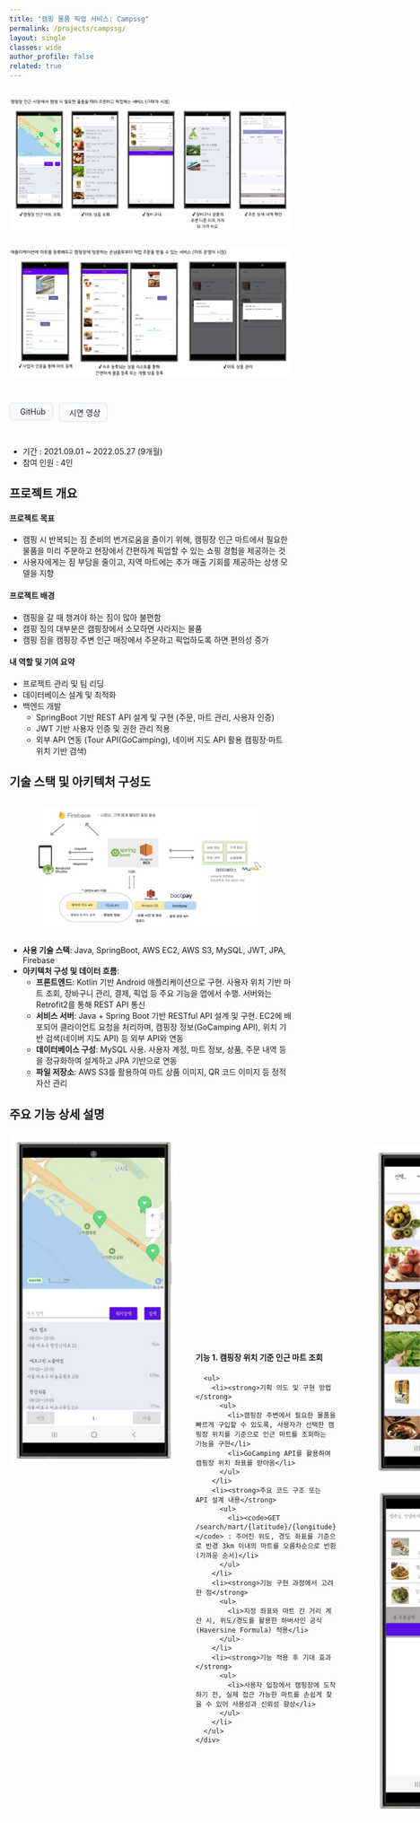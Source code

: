 ```yaml
---
title: "캠핑 물품 픽업 서비스: Campssg"
permalink: /projects/campssg/
layout: single
classes: wide
author_profile: false
related: true
---
```

<img src="/assets/images/campssg1.png"
     alt="Campssg_구매자 시점"
     style="max-width: 100%; height: auto; display: block; margin: 2rem auto;" />
<img src="/assets/images/campssg2.png"
     alt="Campssg_마트 운영자 시점"
     style="max-width: 100%; height: auto; display: block; margin: 2rem auto;" />

<!-- 버튼 링크 -->
<!-- Font Awesome 아이콘이 필요하므로 minimal-mistakes에서 이미 로딩됨 -->
<div style="display: flex; gap: 10px; margin-bottom: 2em;">

  <!-- GitHub 버튼 -->
  <a href="https://github.com/campssg/Campssg-Server" target="_blank"
     style="display: inline-flex; align-items: center; gap: 6px; padding: 6px 12px;
            background-color: #f8f9fa; color: #212529; text-decoration: none;
            font-size: 14px; border-radius: 6px; border: 1px solid #dee2e6;">
    <i class="fab fa-github"></i> GitHub
  </a>

  <!-- 시연 영상 버튼 -->
  <a href="https://drive.google.com/file/d/1UKOp8SFskL3WS2uZvAjc25uo3LJpauII/view?usp=sharing" target="_blank"
     style="display: inline-flex; align-items: center; gap: 6px; padding: 6px 12px;
            background-color: #f8f9fa; color: #212529; text-decoration: none;
            font-size: 14px; border-radius: 6px; border: 1px solid #dee2e6;">
    <i class="fas fa-video"></i> 시연 영상
  </a>

</div>


- 기간 : 2021.09.01 ~ 2022.05.27 (9개월)
- 참여 인원 : 4인

## 프로젝트 개요
#### 프로젝트 목표
-  캠핑 시 반복되는 짐 준비의 번거로움을 줄이기 위해, 캠핑장 인근 마트에서 필요한 물품을 미리 주문하고 현장에서 간편하게 픽업할 수 있는 쇼핑 경험을 제공하는 것
-  사용자에게는 짐 부담을 줄이고, 지역 마트에는 추가 매출 기회를 제공하는 상생 모델을 지향
#### 프로젝트 배경
- 캠핑을 갈 때 챙겨야 하는 짐이 많아 불편함
- 캠핑 짐의 대부분은 캠핑장에서 소모하면 사라지는 물품
- 캠핑 짐을 캠핑장 주변 인근 매장에서 주문하고 픽업하도록 하면 편의성 증가

#### 내 역할 및 기여 요약
- 프로젝트 관리 및 팀 리딩
- 데이터베이스 설계 및 최적화
- 백엔드 개발
  - SpringBoot 기반 REST API 설계 및 구현 (주문, 마트 관리, 사용자 인증)
  - JWT 기반 사용자 인증 및 권한 관리 적용
  - 외부 API 연동 (Tour API(GoCamping), 네이버 지도 API 활용 캠핑장·마트 위치 기반 검색)

## 기술 스택 및 아키텍처 구성도
<img src="/assets/images/campssg_architecture.png"
     alt="Campssg 아키텍처"
     style="max-width: 80%; height: auto; display: block; margin: 2rem auto;" />
- **사용 기술 스택**: Java, SpringBoot, AWS EC2, AWS S3, MySQL, JWT, JPA, Firebase
- **아키텍처 구성 및 데이터 흐름**:  
	- **프론트엔드**: Kotlin 기반 Android 애플리케이션으로 구현. 사용자 위치 기반 마트 조회, 장바구니 관리, 결제, 픽업 등 주요 기능을 앱에서 수행. 서버와는 Retrofit2를 통해 REST API 통신
  - **서비스 서버**: Java + Spring Boot 기반 RESTful API 설계 및 구현. EC2에 배포되어 클라이언트 요청을 처리하며, 캠핑장 정보(GoCamping API), 위치 기반 검색(네이버 지도 API) 등 외부 API와 연동
  - **데이터베이스 구성**: MySQL 사용. 사용자 계정, 마트 정보, 상품, 주문 내역 등을 정규화하여 설계하고 JPA 기반으로 연동
  - **파일 저장소**: AWS S3를 활용하여 마트 상품 이미지, QR 코드 이미지 등 정적 자산 관리

## 주요 기능 상세 설명

<div style="display: flex; gap: 32px; margin-top: 1.5em; margin-bottom: 2em;">
  <!-- 좌측 이미지 -->
  <div style="flex: 0 0 300px;">
    <img src="/assets/images/campssg_function_search.png" alt="캠핑장 위치 기반 마트 조회" style="width: 100%; height: auto;">
  </div>

  <!-- 우측 텍스트를 감싸는 flex wrapper (세로 중앙 정렬용) -->
  <div style="flex: 1; display: flex; align-items: center;">
    <div style="width: 100%;">
      <h4 style="margin-top: 0;">기능 1. 캠핑장 위치 기준 인근 마트 조회</h4>

      <ul>
        <li><strong>기획 의도 및 구현 방법</strong>
          <ul>
            <li>캠핑장 주변에서 필요한 물품을 빠르게 구입할 수 있도록, 사용자가 선택한 캠핑장 위치를 기준으로 인근 마트를 조회하는 기능을 구현</li>
            <li>GoCamping API를 활용하여 캠핑장 위치 좌표를 받아옴</li>
          </ul>
        </li>
        <li><strong>주요 코드 구조 또는 API 설계 내용</strong>
          <ul>
            <li><code>GET /search/mart/{latitude}/{longitude}</code> : 주어진 위도, 경도 좌표를 기준으로 반경 3km 이내의 마트를 오름차순으로 반환 (가까운 순서)</li>
          </ul>
        </li>
        <li><strong>기능 구현 과정에서 고려한 점</strong>
          <ul>
            <li>지정 좌표와 마트 간 거리 계산 시, 위도/경도를 활용한 하버사인 공식(Haversine Formula) 적용</li>
          </ul>
        </li>
        <li><strong>기능 적용 후 기대 효과</strong>
          <ul>
            <li>사용자 입장에서 캠핑장에 도착하기 전, 실제 접근 가능한 마트를 손쉽게 찾을 수 있어 사용성과 신뢰성 향상</li>
          </ul>
        </li>
      </ul>
    </div>
  </div>
</div>

---

<div style="display: flex; gap: 32px; margin-top: 1.5em; margin-bottom: 2em;">
  <!-- 좌측 이미지 -->
  <div style="flex: 0 0 300px; display: flex; flex-direction: column; gap: 16px;">
    <img src="/assets/images/campssg_function_cart1.png" alt="마트 상품 목록" style="width: 100%; height: auto;">
    <img src="/assets/images/campssg_function_cart2.png" alt="장바구니" style="width: 100%; height: auto;">
  </div>

  <!-- 우측 텍스트를 감싸는 flex wrapper (세로 중앙 정렬용) -->
  <div style="flex: 1; display: flex; align-items: center;">
    <div style="width: 100%;">
      <h4 style="margin-top: 0;">기능 2. 마트 상품 조회 및 장바구니</h4>

      <ul>
        <li><strong>기획 의도 및 구현 방법</strong>
          <ul>
            <li>캠핑에 필요한 물품은 여러 개를 한 번에 구매하는 경우가 많기 때문에, 장바구니 기능을 통해 상품을 모아서 주문할 수 있도록 설계</li>
          </ul>
        </li>
        <li><strong>주요 코드 구조 또는 API 설계 내용</strong>
          <ul>
            <li><code>GET /search/mart/{martId}</code> : 선택한 마트의 상품 목록 반환</li>
            <li><code>GET /serach/mart/canAdd/{martId}</code> : 선택한 마트의 상품이 기존 장바구니 상품의 마트와 일치하는지 확인</li>
            <li><code>POST /search/mart/{martId}/{productId}</code> : 일치할 경우 해당 상품을 장바구니에 추가</li>
            <li><code>POST /search/mart/new/{productId}</code> : 일치하지 않을 경우 기존 장바구니를 삭제하고 새로운 장바구니를 생성하여 상품 추가</li>
          </ul>
        </li>
        <li><strong>기능 구현 과정에서 고려한 점</strong>
          <ul>
            <li>사용자 혼란 방지를 위해 장바구니에는 항상 하나의 마트의 상품만 담기도록 제약 조건 설정</li>
            <li>같은 마트 여부 확인 API를 통해 장바구니 일관성을 보장하고, UX 혼란 최소화</li>
          </ul>
        </li>
        <li><strong>기능 적용 후 기대 효과</strong>
          <ul>
            <li>다양한 상품을 편리하게 한 번에 구매 가능</li>
            <li>중복 결제나 상품 혼선을 방지함으로써 구매 전환율 향상</li>
          </ul>
        </li>
      </ul>
    </div>
  </div>
</div>

---

<div style="display: flex; gap: 32px; margin-top: 1.5em; margin-bottom: 2em;">
  <!-- 좌측 이미지 -->
  <div style="flex: 0 0 300px; display: flex; flex-direction: column; gap: 16px;">
    <img src="/assets/images/campssg_function_price.png" alt="상품 상품 가격 비교 예시시" style="width: 100%; height: auto;">
  </div>

  <!-- 우측 텍스트를 감싸는 flex wrapper (세로 중앙 정렬용) -->
  <div style="flex: 1; display: flex; align-items: center;">
    <div style="width: 100%;">
      <h4 style="margin-top: 0;">기능 3. 다른 마트와 거리 및 장바구니 상품 가격 비교</h4>

      <ul>
        <li><strong>기획 의도 및 구현 방법</strong>
          <ul>
            <li>사용자가 선택한 상품이 다른 마트에서는 더 저렴하거나 가까울 수 있으므로, 장바구니에 담긴 상품을 기준으로 다른 마트와의 가격 및 재고를 비교할 수 있는 기능을 제공</li>
          </ul>
        </li>
        <li><strong>주요 코드 구조 또는 API 설계 내용</strong>
          <ul>
            <li><code>GET /cart/{latitude}/{longitude}</code> : 캠핑장 위치를 기반으로 반경 3km 내에 있는 마트들과 장바구니에 담겨있는 상품들의 재고 및 가격 비교</li>
          </ul>
        </li>
        <li><strong>기능 구현 과정에서 고려한 점</strong>
          <ul>
            <li>마트별로 상품 재고가 다를 수 있음을 고려해, 없는 상품 명시</li>
            <li>사용자에게 정확한 비교 정보를 제공하기 위해 가격 외에 재고 여부, 거리 정보도 함께 제공</li>
          </ul>
        </li>
        <li><strong>기능 적용 후 기대 효과</strong>
          <ul>
            <li>소비자 입장에서 더 저렴한 가격의 마트를 선택할 수 있어 경제적 효용성 증가</li>
            <li>마트 간 경쟁 유도 가능</li>
          </ul>
        </li>
      </ul>
    </div>
  </div>
</div>

---

<div style="display: flex; gap: 32px; margin-top: 1.5em; margin-bottom: 2em;">
  <!-- 좌측 이미지 -->
  <div style="flex: 0 0 300px; display: flex; flex-direction: column; gap: 16px;">
    <img src="/assets/images/campssg_function_product1.png" alt="상품 리스트 등록" style="width: 100%; height: auto;">
    <img src="/assets/images/campssg_function_product2.png" alt="상품 개별 등록" style="width: 100%; height: auto;">
  </div>

  <!-- 우측 텍스트를 감싸는 flex wrapper (세로 중앙 정렬용) -->
  <div style="flex: 1; display: flex; align-items: center;">
    <div style="width: 100%;">
      <h4 style="margin-top: 0;">기능 4. 마트에 상품 등록</h4>

      <ul>
        <li><strong>기획 의도 및 구현 방법</strong>
          <ul>
            <li>마트 운영자가 상품을 간편하게 등록할 수 있도록 캠핑용품 추천 리스트를 제공하고, 원하는 경우 개별 상품을 자유롭게 추가할 수 있도록 설계</li>
          </ul>
        </li>
        <li><strong>주요 코드 구조 또는 API 설계 내용</strong>
          <ul>
            <li><code>POST /mart/{martId}</code> : 해당 마트에 개별 상품 등록</li>
            <li><code>POST /mart/{martId}/list</code> : 해당 마트에 상품 리스트 등록</li>
          </ul>
        </li>
        <li><strong>기능 구현 과정에서 고려한 점</strong>
          <ul>
            <li>대량 등록을 지원하기 위해 복수 상품 등록 API 설계 (배치 등록 고려)</li>
          </ul>
        </li>
        <li><strong>기능 적용 후 기대 효과</strong>
          <ul>
            <li>마트 관리자 입장에서 상품 등록 시간이 단축됨</li>
            <li>플랫폼 초기 정착에 필요한 물품 등록 장벽을 낮춤</li>
          </ul>
        </li>
      </ul>
    </div>
  </div>
</div>

---

<div style="display: flex; gap: 32px; margin-top: 1.5em; margin-bottom: 2em;">
  <!-- 좌측 이미지 -->
  <div style="flex: 0 0 300px;">
    <img src="/assets/images/campssg_function_order.png" alt="상품 등록 예시" style="width: 100%; height: auto;">
  </div>

  <!-- 우측 텍스트를 감싸는 flex wrapper (세로 중앙 정렬용) -->
  <div style="flex: 1; display: flex; align-items: center;">
    <div style="width: 100%;">
      <h4 style="margin-top: 0;">기능 5. 상품 결제 및 QR 코드를 통한 픽업</h4>

      <ul>
        <li><strong>기획 의도 및 구현 방법</strong>
          <ul>
            <li>빠른 픽업을 위해 결제 완료 시 QR 코드를 발급하여 이를 스캔하면 픽업 완료 처리를 간편하게 할 수 있도록 설계</li>
            <li>결제 기능은 Bootpay SDK를 통해 프론트에서 구현</li>
            <li>서버는 결제 정보를 받아 주문서 생성 및 QR 코드 발급, 주문서 상태 관리</li>
          </ul>
        </li>
        <li><strong>주요 코드 구조 또는 API 설계 내용</strong>
          <ul>
            <li><code>POST /order/add</code> : 결제 완료 후 QR코드를 포함한 주문서 생성</li>
            <li><code>PUT /order/{orderId}/{status}</code> : 주문서의 주문 상태 변경</li>
          </ul>
        </li>
        <li><strong>기능 구현 과정에서 고려한 점</strong>
          <ul>
            <li>QR 코드에 해당 주문서의 주문 상태 변경 API의 url을 담아 주문서의 주문 상태를 픽업 완료로 변경</li>
          </ul>
        </li>
        <li><strong>기능 적용 후 기대 효과</strong>
          <ul>
            <li>운영자 입장에서 복잡한 확인 절차 없이 실물 픽업 처리 가능</li>
            <li>사용자에게도 간편하고 매끄러운 주문-결제-수령 경험 제공</li>
          </ul>
        </li>
      </ul>
    </div>
  </div>
</div>

## 개발 과정에서의 어려움 및 문제 해결 과정
<div style="display: flex; gap: 32px; margin-top: 1.5em; margin-bottom: 2em;">
  <!-- 좌측 이미지 -->
  <div style="flex: 0 0 300px; display: flex; align-items: center;">
    <img src="/assets/images/campssg_problem1.png" alt="장바구니 마트 정보 충돌 시 알림창" style="width: 100%; height: auto;">
  </div>

  <!-- 우측 텍스트를 감싸는 flex wrapper (세로 중앙 정렬용) -->
  <div style="flex: 1; display: flex; align-items: center;">
    <div style="width: 100%;">
      <h4 style="margin-top: 0;">장바구니 상품 추가 시 마트 충돌 문제 해결</h4>

      <ul>
        <li><strong>문제점</strong>
          <ul>
            <li>사용자가 특정 마트에서 상품을 담은 후, 다른 마트에서 상품을 추가하려 하면 기존 상품과 소속 마트가 달라 충돌 발생</li>
            <li>장바구니에 여러 마트의 상품이 혼재될 위험성 존재</li>
          </ul>
        </li>
        <li><strong>해결 방법</strong>
          <ul>
            <li>장바구니에 상품 추가 시 기존 상품과 마트 ID 비교</li>
            <li>추가하려는 상품의 마트가 기존 상품과 다를 경우 경고 팝업을 띄워 사용자 확인 요청</li>
            <li>사용자가 승인하면 기존 장바구니를 삭제하고 새로운 장바구니를 생성하여 상품 추가</li>
          </ul>
        </li>
      </ul>
    </div>
  </div>
</div>

<div style="display: flex; gap: 32px; margin-top: 1.5em; margin-bottom: 2em;">
  <!-- 좌측 이미지 -->
  <div style="flex: 0 0 300px; display: flex; align-items: center;">
    <img src="/assets/images/campssg_problem2.png" alt="장바구니 상품 가격 비교 기능 최적화" style="width: 100%; height: auto;">
  </div>

  <!-- 우측 텍스트를 감싸는 flex wrapper (세로 중앙 정렬용) -->
  <div style="flex: 1; display: flex; align-items: center;">
    <div style="width: 100%;">
      <h4 style="margin-top: 0;">장바구니 상품 가격 비교 기능 최적화</h4>

      <ul>
        <li><strong>문제점</strong>
          <ul>
            <li>장바구니 상품 가격 비교 기능 이용 시 마트마다 상품 품목과 재고가 달라 일부 상품이 누락되는 문제 발생</li>
            <li>모든 상품을 기준으로 비교하면 재고가 없는 마트가 가격이 적게 뜨기 때문에 비교 자체가 어려움</li>
          </ul>
        </li>
        <li><strong>해결 방법</strong>
          <ul>
            <li>각 마트마다 장바구니 내 상품 중 재고가 없는 품목의 개수를 표시</li>
            <li>사용자가 마트별 재고 상황을 명확히 인지하고 가격을 확인할 수 있도록 개선</li>
          </ul>
        </li>
      </ul>
    </div>
  </div>
</div>
